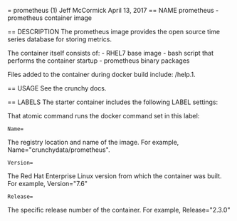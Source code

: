= prometheus (1)
Jeff McCormick
April 13, 2017
== NAME
prometheus - prometheus container image

== DESCRIPTION
The prometheus image provides the open source time series database for storing metrics.

The container itself consists of:
    - RHEL7 base image
    - bash script that performs the container startup
    - prometheus binary packages

Files added to the container during docker build include: /help.1.

== USAGE
See the crunchy docs.


== LABELS
The starter container includes the following LABEL settings:

That atomic command runs the docker command set in this label:

`Name=`

The registry location and name of the image. For example, Name="crunchydata/prometheus".

`Version=`

The Red Hat Enterprise Linux version from which the container was built. For example, Version="7.6"

`Release=`

The specific release number of the container. For example, Release="2.3.0"
